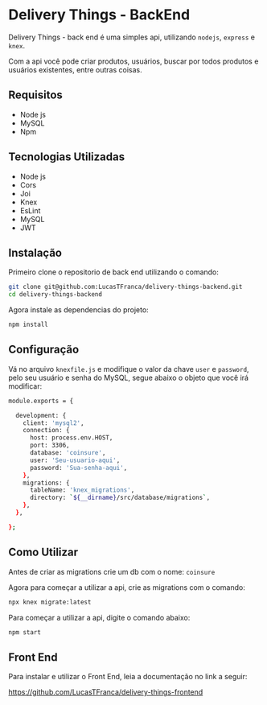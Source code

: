 # Delivery Things - BackEnd

Delivery Things - back end é uma simples api, utilizando `nodejs`, `express` e `knex`.

Com a api você pode criar produtos, usuários, buscar 
por todos produtos e usuários existentes, entre outras coisas.


## Requisitos

- Node js
- MySQL
- Npm

## Tecnologias Utilizadas

- Node js
- Cors
- Joi
- Knex
- EsLint
- MySQL
- JWT


## Instalação

Primeiro clone o repositorio de back end utilizando o comando:

```bash
git clone git@github.com:LucasTFranca/delivery-things-backend.git
cd delivery-things-backend
```

Agora instale as dependencias do projeto:

```bash
npm install
```

## Configuração

Vá no arquivo `knexfile.js` e modifique o valor da chave `user` e `password`, pelo
seu usuário e senha do MySQL, segue abaixo o objeto que você irá modificar:

```bash
module.exports = {

  development: {
    client: 'mysql2',
    connection: {
      host: process.env.HOST,
      port: 3306,
      database: 'coinsure',
      user: 'Seu-usuario-aqui',
      password: 'Sua-senha-aqui',
    },
    migrations: {
      tableName: 'knex_migrations',
      directory: `${__dirname}/src/database/migrations`,
    },
  },

};
```

## Como Utilizar

Antes de criar as migrations crie um db com o nome: `coinsure`

Agora para começar a utilizar a api, crie as migrations com o comando:

```bash
npx knex migrate:latest
```

Para começar a utilizar a api, digite o comando abaixo:

```bash
npm start
```

## Front End

Para instalar e utilizar o Front End, leia a documentação no link a seguir:

https://github.com/LucasTFranca/delivery-things-frontend
